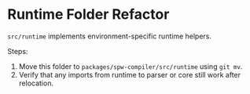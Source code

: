# Runtime Folder Refactor

`src/runtime` implements environment-specific runtime helpers.

Steps:
1. Move this folder to `packages/spw-compiler/src/runtime` using `git mv`.
2. Verify that any imports from runtime to parser or core still work after relocation.
